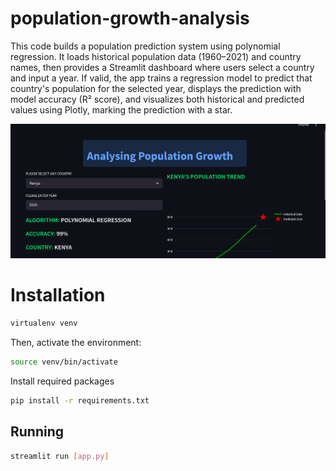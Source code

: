# population-growth-analysis

This code builds a population prediction system using polynomial regression. It loads historical population data (1960–2021) and country names, then provides a Streamlit dashboard where users select a country and input a year. If valid, the app trains a regression model to predict that country's population for the selected year, displays the prediction with model accuracy (R² score), and visualizes both historical and predicted values using Plotly, marking the prediction with a star.

<img src="Screenshot from 2025-04-18 18-43-29.png" width=700>



# Installation

```bash
virtualenv venv
```

Then, activate the environment:

```bash
source venv/bin/activate
```

Install required packages

```bash
pip install -r requirements.txt
```

## Running

```bash
streamlit run [app.py]
```